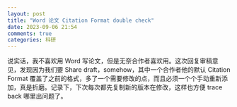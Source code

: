 ```yaml
---
layout: post
title: "Word 论文 Citation Format double check"
date: 2023-09-06 21:54
comments: true
categories: 科研
---
```


说实话，我不喜欢用 Word 写论文，但是无奈合作者喜欢用。这次回复审稿意见，发现因为我们要 Share draft，somehow，其中一个合作者他的默认 Citation Format 覆盖了之前的格式，多了一个需要修改的点，而且必须一个个手动重新添加，真是折磨。记录下，下次每次都先复制新的版本在修改，这样也方便 trace back 哪里出问题了。
